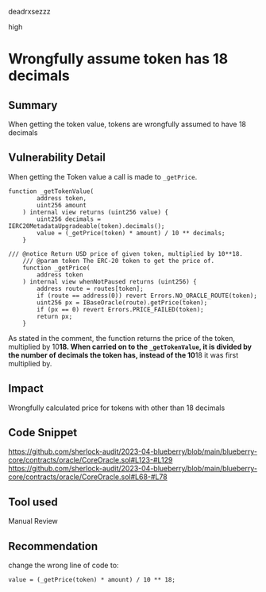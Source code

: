 deadrxsezzz

high

# Wrongfully assume token has 18 decimals

## Summary
When getting the token value, tokens are wrongfully assumed to have 18 decimals 

## Vulnerability Detail
When getting the Token value a call is made to `_getPrice`.
```solidity
function _getTokenValue(
        address token,
        uint256 amount
    ) internal view returns (uint256 value) {
        uint256 decimals = IERC20MetadataUpgradeable(token).decimals();
        value = (_getPrice(token) * amount) / 10 ** decimals;
    }
```

```solidity
/// @notice Return USD price of given token, multiplied by 10**18.
    /// @param token The ERC-20 token to get the price of.
    function _getPrice(
        address token
    ) internal view whenNotPaused returns (uint256) {
        address route = routes[token];
        if (route == address(0)) revert Errors.NO_ORACLE_ROUTE(token);
        uint256 px = IBaseOracle(route).getPrice(token);
        if (px == 0) revert Errors.PRICE_FAILED(token);
        return px;
    }
```
As stated in the comment, the function returns the price of the token, multiplied by 10**18. When carried on to the `_getTokenValue`, it is divided by the number of decimals the token has, instead of the 10**18 it was first multiplied by.

## Impact
Wrongfully calculated price for tokens with other than 18 decimals 

## Code Snippet
https://github.com/sherlock-audit/2023-04-blueberry/blob/main/blueberry-core/contracts/oracle/CoreOracle.sol#L123-#L129
https://github.com/sherlock-audit/2023-04-blueberry/blob/main/blueberry-core/contracts/oracle/CoreOracle.sol#L68-#L78

## Tool used

Manual Review

## Recommendation
change the wrong line of code to: 
```solidity 
value = (_getPrice(token) * amount) / 10 ** 18;
```
